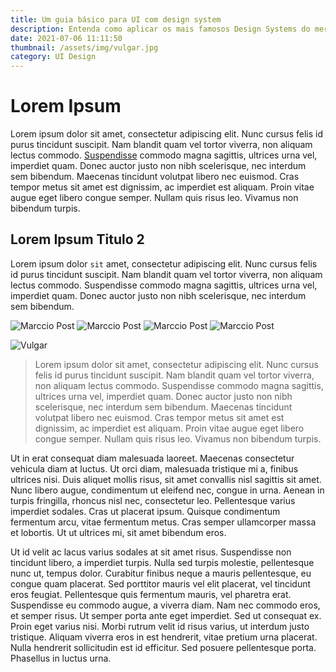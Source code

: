 ```yaml
---
title: Um guia básico para UI com design system
description: Entenda como aplicar os mais famosos Design Systems do mercado em seus projetos
date: 2021-07-06 11:11:50
thumbnail: /assets/img/vulgar.jpg
category: UI Design
---
```

# Lorem Ipsum

Lorem ipsum dolor sit amet, consectetur adipiscing elit. Nunc cursus felis id purus tincidunt suscipit. Nam blandit quam vel tortor viverra, non aliquam lectus commodo. [Suspendisse](https://www.gabehercules.me) commodo magna sagittis, ultrices urna vel, imperdiet quam. Donec auctor justo non nibh scelerisque, nec interdum sem bibendum. Maecenas tincidunt volutpat libero nec euismod. Cras tempor metus sit amet est dignissim, ac imperdiet est aliquam. Proin vitae augue eget libero congue semper. Nullam quis risus leo. Vivamus non bibendum turpis.

## Lorem Ipsum Titulo 2

Lorem ipsum dolor `sit` amet, consectetur adipiscing elit. Nunc cursus felis id purus tincidunt suscipit. Nam blandit quam vel tortor viverra, non aliquam lectus commodo. Suspendisse commodo magna sagittis, ultrices urna vel, imperdiet quam. Donec auctor justo non nibh scelerisque, nec interdum sem bibendum.

![Marccio Post](/assets/img/imagem-2.png)
![Marccio Post](/assets/img/imagem-2.png)
![Marccio Post](/assets/img/imagem-2.png)
![Marccio Post](/assets/img/imagem-2.png)



![Vulgar](/assets/img/vulgar.jpg "Vulgar")



> Lorem ipsum dolor sit amet, consectetur adipiscing elit. Nunc cursus felis id purus tincidunt suscipit. Nam blandit quam vel tortor viverra, non aliquam lectus commodo. Suspendisse commodo magna sagittis, ultrices urna vel, imperdiet quam. Donec auctor justo non nibh scelerisque, nec interdum sem bibendum. Maecenas tincidunt volutpat libero nec euismod. Cras tempor metus sit amet est dignissim, ac imperdiet est aliquam. Proin vitae augue eget libero congue semper. Nullam quis risus leo. Vivamus non bibendum turpis.

Ut in erat consequat diam malesuada laoreet. Maecenas consectetur vehicula diam at luctus. Ut orci diam, malesuada tristique mi a, finibus ultrices nisi. Duis aliquet mollis risus, sit amet convallis nisl sagittis sit amet. Nunc libero augue, condimentum ut eleifend nec, congue in urna. Aenean in turpis fringilla, rhoncus nisl nec, consectetur leo. Pellentesque varius imperdiet sodales. Cras ut placerat ipsum. Quisque condimentum fermentum arcu, vitae fermentum metus. Cras semper ullamcorper massa et lobortis. Ut ut ultrices mi, sit amet bibendum eros.

Ut id velit ac lacus varius sodales at sit amet risus. Suspendisse non tincidunt libero, a imperdiet turpis. Nulla sed turpis molestie, pellentesque nunc ut, tempus dolor. Curabitur finibus neque a mauris pellentesque, eu congue quam placerat. Sed porttitor mauris vel elit placerat, vel tincidunt eros feugiat. Pellentesque quis fermentum mauris, vel pharetra erat. Suspendisse eu commodo augue, a viverra diam. Nam nec commodo eros, et semper risus. Ut semper porta ante eget imperdiet. Sed ut consequat ex. Proin eget varius nisi. Morbi rutrum velit id risus varius, ut interdum justo tristique. Aliquam viverra eros in est hendrerit, vitae pretium urna placerat. Nulla hendrerit sollicitudin est id efficitur. Sed posuere pellentesque porta. Phasellus in luctus urna.